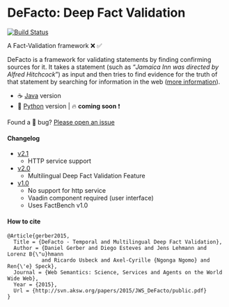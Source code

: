 DeFacto: Deep Fact Validation
==============================
[![Build Status](https://travis-ci.org/SmartDataAnalytics/DeFacto.svg?branch=master)](https://travis-ci.org/SmartDataAnalytics/DeFacto)

A Fact-Validation framework :x: :white_check_mark:

DeFacto is a framework for validating statements by finding confirming sources for it. It takes a statement (such as “<i>Jamaica Inn was directed by Alfred Hitchcock</i>”) as input and then tries to find evidence for the truth of that statement by searching for information in the web ([more information](http://sda.cs.uni-bonn.de/projects/defacto/)).

- :coffee: [Java](https://github.com/SmartDataAnalytics/DeFacto/tree/master) version
- :snake: [Python](https://github.com/SmartDataAnalytics/DeFacto/tree/version3) version | :fire: **coming soon** :exclamation:

Found a :bug: bug? [Please open an issue](https://github.com/SmartDataAnalytics/DeFacto/issues/new)

#### Changelog
- [v2.1](https://github.com/AKSW/DeFacto/releases/tag/v2.1)
	- HTTP service support
- [v2.0](https://github.com/AKSW/DeFacto/releases/tag/v2.0)
	- Multilingual Deep Fact Validation Feature
- [v1.0](https://github.com/AKSW/DeFacto/releases/tag/v1.0)
	- No support for http service
	- Vaadin component required (user interface)
	- Uses FactBench v1.0

#### How to cite
```
@Article{gerber2015,
  Title = {DeFacto - Temporal and Multilingual Deep Fact Validation},
  Author = {Daniel Gerber and Diego Esteves and Jens Lehmann and Lorenz B{\"u}hmann
           and Ricardo Usbeck and Axel-Cyrille {Ngonga Ngomo} and Ren{\'e} Speck},
  Journal = {Web Semantics: Science, Services and Agents on the World Wide Web},
  Year = {2015},
  Url = {http://svn.aksw.org/papers/2015/JWS_DeFacto/public.pdf}
}
```